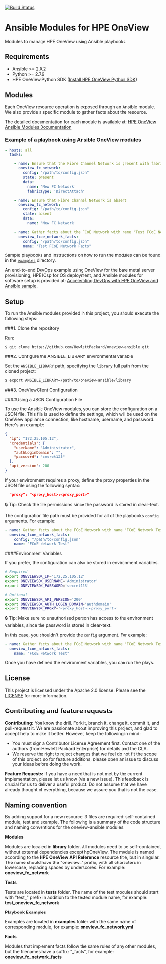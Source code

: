 [![Build Status](https://travis-ci.org/HewlettPackard/oneview-ansible.svg?branch=master)](https://travis-ci.org/HewlettPackard/oneview-ansible)

# Ansible Modules for HPE OneView

Modules to manage HPE OneView using Ansible playbooks.

## Requirements

 - Ansible >= 2.0.2
 - Python >= 2.7.9
 - HPE OneView Python SDK ([Install HPE OneView Python SDK](https://github.com/HewlettPackard/python-hpOneView#installation))

## Modules

Each OneView resource operation is exposed through an Ansible module. We also provide a specific module to gather facts about the resource.

The detailed documentation for each module is available at: [HPE OneView Ansible Modules Documentation](oneview-ansible.md)

### Example of a playbook using Ansible OneView modules

```yml
- hosts: all
  tasks:

    - name: Ensure that the Fibre Channel Network is present with fabricType 'DirectAttach'
      oneview_fc_network:
        config: "/path/to/config.json"
        state: present
        data:
          name: 'New FC Network'
          fabricType: 'DirectAttach'

    - name: Ensure that Fibre Channel Network is absent
      oneview_fc_network:
        config: "/path/to/config.json"
        state: absent
        data:
          name: 'New FC Network'

    - name: Gather facts about the FCoE Network with name 'Test FCoE Network Facts'
      oneview_fcoe_network_facts:
        config: "/path/to/config.json"
        name: "Test FCoE Network Facts"
```

Sample playbooks and instructions on how to run the modules can be found in the [`examples`](/examples) directory.

An end-to-end DevOps example using OneView for the bare metal server provisioning, HPE ICsp for OS deployment, and Ansible modules for software setup is provided at: [Accelerating DevOps with HPE OneView and Ansible sample](/examples/oneview-web-farm).

## Setup

To run the Ansible modules provided in this project, you should execute the following steps:

###1. Clone the repository

Run:

```bash
$ git clone https://github.com/HewlettPackard/oneview-ansible.git
```

###2. Configure the ANSIBLE_LIBRARY environmental variable

Set the `ANSIBLE_LIBRARY` path, specifying the `library` full path from the cloned project:

```bash
$ export ANSIBLE_LIBRARY=/path/to/oneview-ansible/library
```

###3. OneViewClient Configuration

####Using a JSON Configuration File

To use the Ansible OneView modules, you can store the configuration on a JSON file. This file is used to define the
settings, which will be used on the OneView appliance connection, like hostname, username, and password. Here's an
example:

```json
{
  "ip": "172.25.105.12",
  "credentials": {
    "userName": "Administrator",
    "authLoginDomain": "",
    "password": "secret123"
  },
  "api_version": 200
}
```

If your environment requires a proxy, define the proxy properties in the JSON file using the following syntax:

```json
  "proxy": "<proxy_host>:<proxy_port>"
```

:lock: Tip: Check the file permissions since the password is stored in clear-text.

The configuration file path must be provided for all of the playbooks `config` arguments. For example:

```yml
- name: Gather facts about the FCoE Network with name 'FCoE Network Test'
  oneview_fcoe_network_facts:
    config: "/path/to/config.json"
    name: "FCoE Network Test"
```

####Environment Variables

If you prefer, the configuration can also be stored in environment variables.

```bash
# Required
export ONEVIEWSDK_IP='172.25.105.12'
export ONEVIEWSDK_USERNAME='Administrator'
export ONEVIEWSDK_PASSWORD='secret123'

# Optional
export ONEVIEWSDK_API_VERSION='200'
export ONEVIEWSDK_AUTH_LOGIN_DOMAIN='authdomain'
export ONEVIEWSDK_PROXY='<proxy_host>:<proxy_port>'
```

:lock: Tip: Make sure no unauthorised person has access to the environment variables, since the password is stored in clear-text.

In this case, you shouldn't provide the `config` argument. For example:

```yml
- name: Gather facts about the FCoE Network with name 'FCoE Network Test'
  oneview_fcoe_network_facts:
    name: "FCoE Network Test"
```

Once you have defined the environment variables, you can run the plays.

## License

This project is licensed under the Apache 2.0 license. Please see the [LICENSE](LICENSE) for more information.

## Contributing and feature requests

**Contributing:** You know the drill. Fork it, branch it, change it, commit it, and pull-request it.
We are passionate about improving this project, and glad to accept help to make it better. However, keep the following in mind:

 - You must sign a Contributor License Agreement first. Contact one of the authors (from Hewlett Packard Enterprise) for details and the CLA.
 - We reserve the right to reject changes that we feel do not fit the scope of this project, so for feature additions, please open an issue to discuss your ideas before doing the work.

**Feature Requests:** If you have a need that is not met by the current implementation, please let us know (via a new issue).
This feedback is crucial for us to deliver a useful product. Do not assume that we have already thought of everything, because we assure you that is not the case.

## Naming convention

By adding support for a new resource, 3 files are required: self-contained module, test and example.
The following is a summary of the code structure and naming conventions for the oneview-ansible modules.

**Modules**

Modules are located in **library** folder. All modules need to be self-contained,
without external dependencies except hpOneView.
The module is named according to the **HPE OneView API Reference** resource title, but in singular.
The name should have the "oneview_" prefix, with all characters in lowercase,
replacing spaces by underscores. For example: **oneview_fc_network**

**Tests**

Tests are located in **tests** folder. The name of the test modules should start with
"test_" prefix in addition to the tested module name, for example: **test_oneview_fc_network**

**Playbook Examples**

Examples are located in **examples** folder with the same name of corresponding module,
for example: **oneview_fc_network.yml**

**Facts**

Modules that implement facts follow the same rules of any other modules, but the filenames have a suffix: "_facts", for example: **oneview_fc_network_facts**
